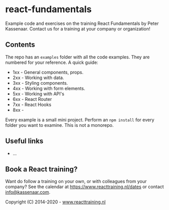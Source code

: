 # react-fundamentals
Example code and exercises on the training React Fundamentals by Peter Kassenaar. Contact us for a training at your company or organization!

## Contents
The repo has an `examples` folder with all the code examples. They are numbered for your reference. A quick guide:
- 1xx - General components, props.
- 2xx - Working with data.
- 3xx - Styling components.
- 4xx - Working with form elements.
- 5xx - Working with API's
- 6xx - React Router
- 7xx - React Hooks
- 8xx -

Every example is a small mini project. Perform an `npm install` for every folder you want to examine. This is not a monorepo. 

## Useful links
- ...

## Book a React training?

Want do follow a training on your own, or with colleagues from your company? See the calendar at
https://www.reacttraining.nl/dates or contact info@kassenaar.com.

Copyright (C) 2014-2020 - www.reacttraining.nl
